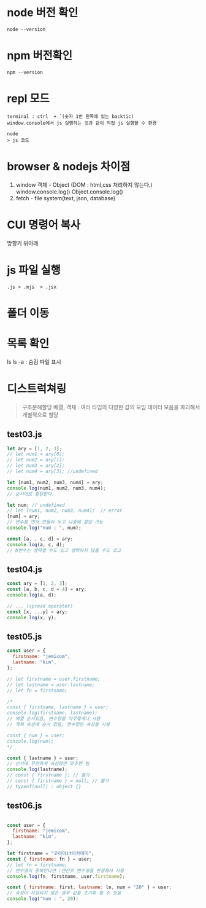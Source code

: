 # node 버전 확인

```
node --version
```

# npm 버전확인

```
npm --version
```

# repl 모드

```
terminal : ctrl  + `(숫자 1번 왼쪽에 있는 backtic)
window.console에서 js 실행하는 것과 같이 직접 js 실행할 수 환경

node
> js 코드
```

# browser & nodejs 차이점

1. window 객체 - Object (DOM : html,css 처리하지 않는다.)
   window.console.log()
   Object.console.log()
2. fetch - file system(text, json, database)

# CUI 명령어 복사

방향키 위아래

# js 파일 실행

```
.js > .mjs  > .jsx
```

# 폴더 이동

# 목록 확인

ls
ls -a : 숨김 파일 표시

# 디스트럭쳐링

> 구조분해할당
> 배열, 객체 : 여러 타입의 다양한 값의 모임
> 데이터 모음을 파괴해서 개별적으로 할당

## test03.js

```test03.js
let ary = [1, 2, 3];
// let num1 = ary[0];
// let num2 = ary[1];
// let num3 = ary[2];
// let num4 = ary[3]; //undefined

let [num1, num2, num3, num4] = ary;
console.log(num1, num2, num3, num4);
// 순서대로 할당한다.

let num; // undefined
// let [num1, num2, num3, num4];  // error
[num] = ary;
// 변수를 먼저 만들어 두고 나중에 할당 가능
console.log("num : ", num);

const [a, , c, d] = ary;
console.log(a, c, d);
// b변수는 생략할 수도 있고 생략하지 않을 수도 있고
```

## test04.js

```test04.js
const ary = [1, 2, 3];
const [a, b, c, d = 4] = ary;
console.log(a, d);

// ... (spread operator)
const [x, ...y] = ary;
console.log(x, y);
```

## test05.js

```test05.js
const user = {
  firstname: "jemicom",
  lastname: "kim",
};

// let firstname = user.firstname;
// let lastname = user.lastname;
// let fn = firstname;

/*
const { firstname, lastname } = user;
console.log(firstname, lastname);
// 배열 순서있음, 변수명을 아무렇게나 사용
// 객체 속성에 순서 없음, 변수명은 속성을 사용

const { num } = user;
console.log(num);
*/

const { lastname } = user;
// 순서에 무관하게 속성명만 맞추면 됨
console.log(lastname);
// const { firstname }; // 불가
// const { firstname } = null; // 불가
// typeof(null) : object {}

```

## test06.js

```test06.js

const user = {
  firstname: "jemicom",
  lastname: "kim",
};

let firstname = "코리아it아카데미";
const { firstname: fn } = user;
// let fn = firstname;
// 변수명이 중복된다면 :연산로 변수명을 변경해서 사용
console.log(fn, firstname, user.firstname);

const { firstname: first, lastname: ln, num = "20" } = user;
// 속성이 지정되지 않은 경우 값을 초기화 할 수 있음
console.log("num : ", 20);

```
